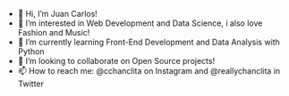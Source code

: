 - 👋 Hi, I’m Juan Carlos!
- 👀 I’m interested in Web Development and Data Science, i also love Fashion and Music!
- 🌱 I’m currently learning Front-End Development and Data Analysis with Python
- 💞️ I’m looking to collaborate on Open Source projects!
- 📫 How to reach me: @cchanclita on Instagram and @reallychanclita in Twitter

<!---
cchanclita/cchanclita is a ✨ special ✨ repository because its `README.md` (this file) appears on your GitHub profile.
You can click the Preview link to take a look at your changes.
--->
